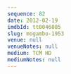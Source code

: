```yaml
---
sequence: 82
date: 2012-02-19
imdbId: tt0046085
slug: mogambo-1953
venue: null
venueNotes: null
medium: TCM HD
mediumNotes: null
---
```

